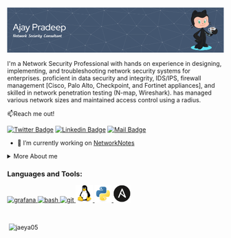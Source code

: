 ![Header](./images/header-image.png)

I'm a Network Security Professional with hands on experience in designing, implementing, and troubleshooting network security systems for enterprises. proficient in data security and integrity, IDS/IPS, firewall management [Cisco, Palo Alto, Checkpoint, and Fortinet appliances], and skilled in network penetration testing (N-map, Wireshark). has managed various network sizes and maintained access control using a radius.

:mailbox:Reach me out!

[![Twitter Badge](https://img.shields.io/badge/-@jaeya05-1ca0f1?style=flat&labelColor=1ca0f1&logo=twitter&logoColor=white&link=https://twitter.com/jaeya05)](https://twitter.com/jaeya05)  [![Linkedin Badge](https://img.shields.io/badge/-jaeya05-0e76a8?style=flat&labelColor=0e76a8&logo=linkedin&logoColor=white)](https://www.linkedin.com/in/ajaypradeepbr/) [![Mail Badge](https://img.shields.io/badge/-jaeya05-c0392b?style=flat&labelColor=c0392b&logo=Minutemailer&logoColor=white)](mailto:jaeya05@zohomail.in)

- 🔭 I’m currently working on [NetworkNotes](https://github.com/jaeya05/NetworkNotes)

<details>
<summary>
More About me 
</summary>

<br>

### Area of Expertise

- Experience with TCP/IP and common TCP/UDP protocols at the packet level.
- Experience in Deploying and maintaining Enterprise grade Next Generation Firewall, SSL Forward Proxy, content Filtering, Data Loss Preventions (DLP), Identity access management.
- Experience in Configuring and Troubleshooting Firewall Security Policies.
- Experience in Configuring and troubleshooting Next generation Firewalls such as Paloalto, checkpoint, Fortinet & Cisco FTD.
- Experience in analysing packet captures to understand the root cause and provide solutions to the complex network issues.
- Experience in Cisco Identity service Engine (ISE).
- Experience in Design and Implement IPsec VPN infrastructure.
- Experience in Configuring and Troubleshooting Routers and Switches.
- Experience in Configuring and troubleshooting the BGP, OSPF, EIGRP routing protocols.
- Proficient in Configuring and troubleshooting the STP Flavours, EtherChannel, Gateway Load balancing protocols like HSRP, GLBP, VRRP.
- Experience in configuring and Troubleshooting the Aruba SDWAN Solution for enterprises.
- Experience in Network Penetration Testing.
- Experience in Implementing Proxy services from Firewall and Opensource Nginx Reverse Proxy
- Skilled in writing Network and Security automation scripts using Python programming language.
- Skilled in The Linux Operating systems [Centos, Ubuntu, Kali]

</details>

<h3 align="left">Languages and Tools:</h3>
<p align="left"> 
<a href="https://grafana.com/grafana/dashboards/3662-prometheus-2-0-overview/" target="_blank" rel="noreferrer"> <img src="https://www.vectorlogo.zone/logos/grafana/grafana-icon.svg" alt="grafana" width="40" height="40"/> </a>
<a href="https://www.gnu.org/software/bash/" target="_blank" rel="noreferrer"> <img src="https://www.vectorlogo.zone/logos/gnu_bash/gnu_bash-official.svg" alt="bash" width="80" height="40"/> </a> <a href="https://git-scm.com/" target="_blank" rel="noreferrer"> <img src="https://www.vectorlogo.zone/logos/git-scm/git-scm-icon.svg" alt="git" width="40" height="40"/> </a> <a href="https://www.linux.org/" target="_blank" rel="noreferrer"> <img src="https://raw.githubusercontent.com/devicons/devicon/master/icons/linux/linux-original.svg" alt="linux" width="40" height="40"/> </a> <a href="https://www.python.org" target="_blank" rel="noreferrer"> <img src="https://raw.githubusercontent.com/devicons/devicon/master/icons/python/python-original.svg" alt="python" width="40" height="40"/> </a>
<a href="https://www.python.org" target="_blank" rel="noreferrer"> <img src="https://raw.githubusercontent.com/devicons/devicon/master/icons/ansible/ansible-original.svg" alt="python" width="40" height="40"/> </a>

 </p>
<br>
<p>&nbsp;<img align="center" src="https://github-readme-stats.vercel.app/api?username=jaeya05&show_icons=true&locale=en" alt="jaeya05" /></p>
</br>


